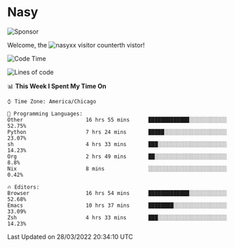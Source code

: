 # Nasy

<!--
<p align="center">
<img height="200" src="https://github-readme-stats.vercel.app/api?username=nasyxx&count_private=true&show_icons=true&theme=dracula&include_all_commits=true"/>
<img height="200" src="https://github-readme-stats.vercel.app/api/top-langs/?username=nasyxx&theme=dracula&hide=html,jupyter+notebook&count_private=true&show_icons=true"/>
</p>

  
----------------
-->

![Sponsor](https://img.shields.io/static/v1.svg?label=Sponsor&message=%E2%9D%A4&logo=GitHub&style=flat&color=pink)
 
Welcome, the ![nasyxx visitor counter](https://count.getloli.com/get/@nasyxx?theme=rule34)th vistor!
 
<!--START_SECTION:waka-->
![Code Time](http://img.shields.io/badge/Code%20Time-2%2C093%20hrs%2051%20mins-blue)

![Lines of code](https://img.shields.io/badge/From%20Hello%20World%20I%27ve%20Written-5%20Million%20lines%20of%20code-blue)

📊 **This Week I Spent My Time On** 

```text
⌚︎ Time Zone: America/Chicago

💬 Programming Languages: 
Other                    16 hrs 55 mins      █████████████░░░░░░░░░░░░   52.75% 
Python                   7 hrs 24 mins       █████░░░░░░░░░░░░░░░░░░░░   23.07% 
sh                       4 hrs 33 mins       ███░░░░░░░░░░░░░░░░░░░░░░   14.23% 
Org                      2 hrs 49 mins       ██░░░░░░░░░░░░░░░░░░░░░░░   8.8% 
Nix                      8 mins              ░░░░░░░░░░░░░░░░░░░░░░░░░   0.42%

🔥 Editors: 
Browser                  16 hrs 54 mins      █████████████░░░░░░░░░░░░   52.68% 
Emacs                    10 hrs 37 mins      ████████░░░░░░░░░░░░░░░░░   33.09% 
Zsh                      4 hrs 33 mins       ███░░░░░░░░░░░░░░░░░░░░░░   14.23%

```


 Last Updated on 28/03/2022 20:34:10 UTC
<!--END_SECTION:waka-->

<!-- ![visitors](https://visitor-badge.laobi.icu/badge?page_id=nasyxx.nasyxx) -->

